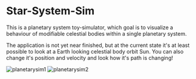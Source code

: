 # Star-System-Sim
This is a planetary system toy-simulator, which goal is to visualize a behaviour of modifiable celestial bodies within a single planetary system.

The application is not yet near finished, but at the current state it's at least possible to look at a Earth looking celestial body orbit Sun.
You can also change it's position and velocity and look how it's path is changing!

![planetarysim1](https://user-images.githubusercontent.com/13601585/189571157-ca51ec3e-ecaf-4b3d-b3ca-1403a55486df.png)
![planetarysim2](https://user-images.githubusercontent.com/13601585/189571177-807017fc-7fa3-4cca-bc37-1739a6571c86.png)
